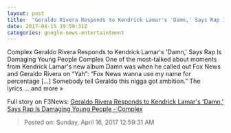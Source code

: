 ```yaml
---
layout: post
title:  "Geraldo Rivera Responds to Kendrick Lamar's 'Damn,' Says Rap Is Damaging Young People - Complex"
date: 2017-04-15 19:59:31Z
categories: google-news-entertaintment
---
```


Complex Geraldo Rivera Responds to Kendrick Lamar's 'Damn,' Says Rap Is Damaging Young People Complex One of the most-talked about moments from Kendrick Lamar's new album Damn was when he called out Fox News and Geraldo Rivera on “Yah”: “Fox News wanna use my name for percentage […] Somebody tell Geraldo this nigga got ambition.” The lyrics ... and more »


Full story on F3News: [Geraldo Rivera Responds to Kendrick Lamar's 'Damn,' Says Rap Is Damaging Young People - Complex](http://www.f3nws.com/n/JQvxTB)

> Posted on: Sunday, April 16, 2017 12:59:31 AM
